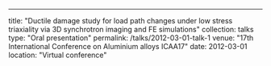 ---
title: "Ductile damage study for load path changes under low stress triaxiality via 3D synchrotron imaging and FE simulations"
collection: talks
type: "Oral presentation"
permalink: /talks/2012-03-01-talk-1
venue: "17th International Conference on Aluminium alloys ICAA17"
date: 2012-03-01
location: "Virtual conference"

